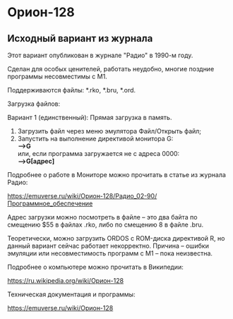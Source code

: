 # Орион-128
## Исходный вариант из журнала

Этот вариант опубликован в журнале "Радио" в 1990-м году. 

Сделан для особых ценителей, работать неудобно, многие поздние программы несовместимы с М1.

Поддерживаются файлы: *.rko, *.bru, *.ord.

Загрузка файлов:

Вариант 1 (единственный): Прямая загрузка в память.

1. Загрузить файл через меню эмулятора Файл/Открыть файл;
2. Запустить на выполнение директивой монитора G:<br/>
<b>--&gt;G</b><br/>
или, если программа загружается не с адреса 0000:<br/>
<b>--&gt;G[адрес]</b>

Подробнее о работе в Мониторе можно прочитать в статье из журнала Радио:

https://emuverse.ru/wiki/Орион-128/Радио_02-90/Программное_обеспечение

Адрес загрузки можно посмотреть в файле &ndash; это два байта по смещению $55 в файлах .rko, либо по смещению 8 в файле .bru.

Теоретически, можно загрузить ORDOS с ROM-диска директивой R, но данный вариант сейчас работает некорректно. Причина &ndash; ошибки эмуляции или несовместимость программ с М1 &ndash; пока неизвестна.

Подробнее о компьютере можно прочитать в Википедии:

https://ru.wikipedia.org/wiki/Орион-128

Техническая документация и программы:

https://emuverse.ru/wiki/Орион-128